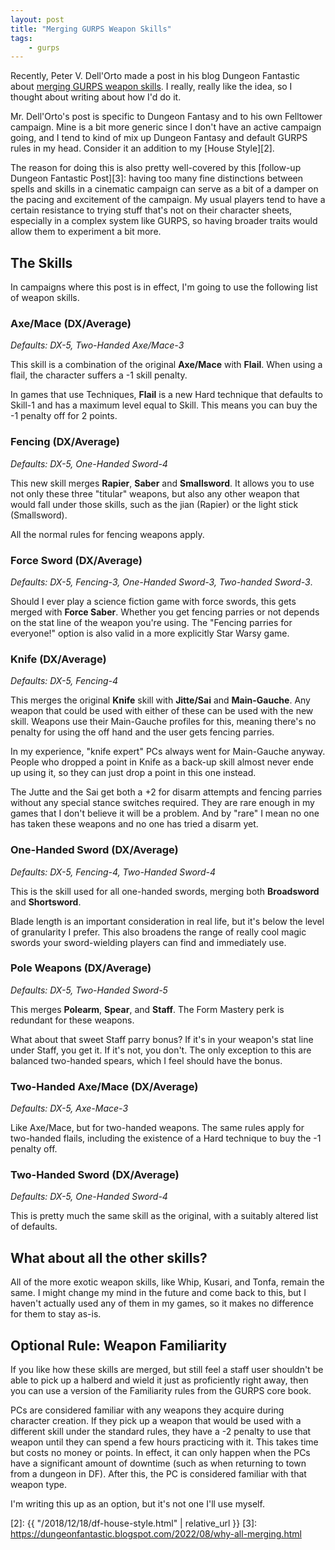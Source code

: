 ```yaml
---
layout: post
title: "Merging GURPS Weapon Skills"
tags:
    - gurps
---
```


Recently, Peter V. Dell'Orto made a post in his blog Dungeon Fantastic about
[merging GURPS weapon skills][1]. I really, really like the idea, so I thought
about writing about how I'd do it.

Mr. Dell'Orto's post is specific to Dungeon Fantasy and to his own Felltower
campaign. Mine is a bit more generic since I don't have an active campaign
going, and I tend to kind of mix up Dungeon Fantasy and default GURPS rules in
my head. Consider it an addition to my [House Style][2].

The reason for doing this is also pretty well-covered by this [follow-up Dungeon
Fantastic Post][3]: having too many fine distinctions between spells and skills
in a cinematic campaign can serve as a bit of a damper on the pacing and
excitement of the campaign. My usual players tend to have a certain resistance
to trying stuff that's not on their character sheets, especially in a complex
system like GURPS, so having broader traits would allow them to experiment a bit
more.

## The Skills

In campaigns where this post is in effect, I'm going to use the following list
of weapon skills.

### Axe/Mace (DX/Average)

_Defaults: DX-5, Two-Handed Axe/Mace-3_

This skill is a combination of the original **Axe/Mace** with **Flail**. When
using a flail, the character suffers a -1 skill penalty.

In games that use Techniques, **Flail** is a new Hard technique that defaults to
Skill-1 and has a maximum level equal to Skill. This means you can buy the -1
penalty off for 2 points.

### Fencing (DX/Average)

_Defaults: DX-5, One-Handed Sword-4_

This new skill merges **Rapier**, **Saber** and **Smallsword**. It allows you to
use not only these three "titular" weapons, but also any other weapon that would
fall under those skills, such as the jian (Rapier) or the light stick
(Smallsword).

All the normal rules for fencing weapons apply.

### Force Sword (DX/Average)

_Defaults: DX-5, Fencing-3, One-Handed Sword-3, Two-handed Sword-3_.

Should I ever play a science fiction game with force swords, this gets merged
with **Force Saber**. Whether you get fencing parries or not depends on the stat
line of the weapon you're using. The "Fencing parries for everyone!" option is
also valid in a more explicitly Star Warsy game.

### Knife (DX/Average)

_Defaults: DX-5, Fencing-4_

This merges the original **Knife** skill with **Jitte/Sai** and
**Main-Gauche**. Any weapon that could be used with either of these can be used
with the new skill. Weapons use their Main-Gauche profiles for this, meaning
there's no penalty for using the off hand and the user gets fencing parries.

In my experience, "knife expert" PCs always went for Main-Gauche anyway. People
who dropped a point in Knife as a back-up skill almost never ende up using it,
so they can just drop a point in this one instead.

The Jutte and the Sai get both a +2 for disarm attempts and fencing parries
without any special stance switches required. They are rare enough in my games
that I don't believe it will be a problem. And by "rare" I mean no one has taken
these weapons and no one has tried a disarm yet.

### One-Handed Sword (DX/Average)

_Defaults: DX-5, Fencing-4, Two-Handed Sword-4_

This is the skill used for all one-handed swords, merging both **Broadsword**
and **Shortsword**.

Blade length is an important consideration in real life, but it's below the
level of granularity I prefer. This also broadens the range of really cool magic
swords your sword-wielding players can find and immediately use.

### Pole Weapons (DX/Average)

_Defaults: DX-5, Two-Handed Sword-5_

This merges **Polearm**, **Spear**, and **Staff**. The Form Mastery perk is
redundant for these weapons.

What about that sweet Staff parry bonus? If it's in your weapon's stat line
under Staff, you get it. If it's not, you don't. The only exception to this are
balanced two-handed spears, which I feel should have the bonus.

### Two-Handed Axe/Mace (DX/Average)

_Defaults: DX-5, Axe-Mace-3_

Like Axe/Mace, but for two-handed weapons. The same rules apply for two-handed
flails, including the existence of a Hard technique to buy the -1 penalty off.

### Two-Handed Sword (DX/Average)

_Defaults: DX-5, One-Handed Sword-4_

This is pretty much the same skill as the original, with a suitably altered list
of defaults.

## What about all the other skills?

All of the more exotic weapon skills, like Whip, Kusari, and Tonfa, remain the
same. I might change my mind in the future and come back to this, but I haven't
actually used any of them in my games, so it makes no difference for them to
stay as-is.

## Optional Rule: Weapon Familiarity

If you like how these skills are merged, but still feel a staff user shouldn't
be able to pick up a halberd and wield it just as proficiently right away, then
you can use a version of the Familiarity rules from the GURPS core book.

PCs are considered familiar with any weapons they acquire during character
creation. If they pick up a weapon that would be used with a different skill
under the standard rules, they have a -2 penalty to use that weapon until they
can spend a few hours practicing with it. This takes time but costs no money or
points. In effect, it can only happen when the PCs have a significant amount of
downtime (such as when returning to town from a dungeon in DF). After this, the
PC is considered familiar with that weapon type.

I'm writing this up as an option, but it's not one I'll use myself.

[1]: https://dungeonfantastic.blogspot.com/2022/07/possible-weapon-skill-mergers-for-gurps.html
[2]: {{ "/2018/12/18/df-house-style.html" | relative_url }}
[3]: https://dungeonfantastic.blogspot.com/2022/08/why-all-merging.html

